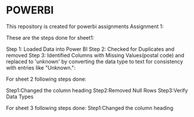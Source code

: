 # POWERBI
This repository is created for powerbi assignments 
Assignment 1:

These are the steps done for sheet1:

Step 1: Loaded Data into Power BI
Step 2: Checked for Duplicates and removed
Step 3: Identified Columns with Missing Values(postal code) and replaced to 'unknown' by converting the data type to text for consistency with entries like "Unknown.":

For sheet 2 following steps done:

Step1:Changed the column heading
Step2:Removed Null Rows
Step3:Verify Data Types

For sheet 3 following steps done:
Step1:Changed the column heading

